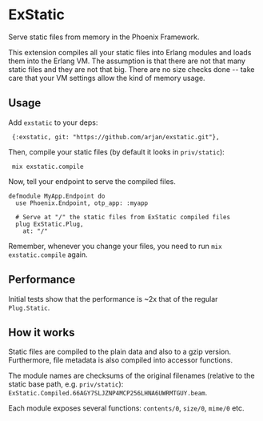 ExStatic
========

Serve static files from memory in the Phoenix Framework.

This extension compiles all your static files into Erlang modules and
loads them into the Erlang VM. The assumption is that there are not
that many static files and they are not that big. There are no size
checks done -- take care that your VM settings allow the kind of
memory usage.

Usage
-----

Add `exstatic` to your deps:

     {:exstatic, git: "https://github.com/arjan/exstatic.git"},

Then, compile your static files (by default it looks in `priv/static`):

     mix exstatic.compile

Now, tell your endpoint to serve the compiled files.

    defmodule MyApp.Endpoint do
      use Phoenix.Endpoint, otp_app: :myapp
      
      # Serve at "/" the static files from ExStatic compiled files
      plug ExStatic.Plug,
        at: "/"

Remember, whenever you change your files, you need to run `mix
exstatic.compile` again.


Performance
-----------

Initial tests show that the performance is ~2x that of the regular
`Plug.Static`.



How it works
------------

Static files are compiled to the plain data and also to a gzip
version. Furthermore, file metadata is also compiled into accessor
functions.

The module names are checksums of the original filenames (relative to
the static base path, e.g. `priv/static`):
`ExStatic.Compiled.66AGY7SLJZNP4MCP256LHNA6UWRMTGUY.beam`.

Each module exposes several functions: `contents/0`, `size/0`, `mime/0` etc.
